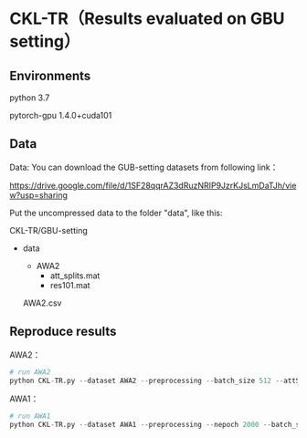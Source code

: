 # CKL-TR（Results evaluated on GBU setting）

## Environments

python 3.7

pytorch-gpu 1.4.0+cuda101

## Data

Data: You can download the GUB-setting datasets from following link：

<https://drive.google.com/file/d/1SF28qqrAZ3dRuzNRIP9JzrKJsLmDaTJh/view?usp=sharing>

Put the uncompressed data to the folder "data", like this:

CKL-TR/GBU-setting

- data
  - AWA2
    - att_splits.mat
    - res101.mat
  
  AWA2.csv
  

## Reproduce results

AWA2：

```python
# run AWA2
python CKL-TR.py --dataset AWA2 --preprocessing --batch_size 512 --attSize 85
```

AWA1：

```python
# run AWA1
python CKL-TR.py --dataset AWA1 --preprocessing --nepoch 2000 --batch_size 512 --attSize 85
```

